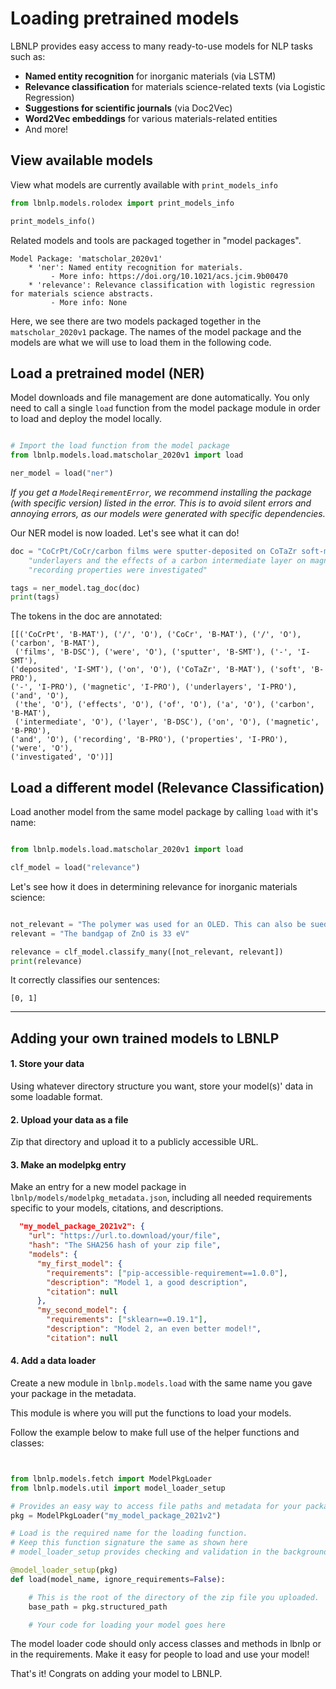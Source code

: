 
# Loading pretrained models


LBNLP provides easy access to many ready-to-use models for NLP tasks such as:

- **Named entity recognition** for inorganic materials (via LSTM)
- **Relevance classification** for materials science-related texts (via Logistic Regression)
- **Suggestions for scientific journals** (via Doc2Vec)
- **Word2Vec embeddings** for various materials-related entities
- And more!



## View available models

View what models are currently available with `print_models_info`
```python
from lbnlp.models.rolodex import print_models_info

print_models_info()
```


Related models and tools are packaged together in "model packages". 


```stdout
Model Package: 'matscholar_2020v1'
	* 'ner': Named entity recognition for materials.
		 - More info: https://doi.org/10.1021/acs.jcim.9b00470
	* 'relevance': Relevance classification with logistic regression for materials science abstracts.
		 - More info: None
```

Here, we see there are two models packaged together in the `matscholar_2020v1` package. The names of the model package and the models are what we will use to load them in the following code.


## Load a pretrained model (NER)

Model downloads and file management are done automatically. You only need to call a single `load` function from the model package module
in order to load and deploy the model locally.


```python

# Import the load function from the model package
from lbnlp.models.load.matscholar_2020v1 import load

ner_model = load("ner")
```


*If you get a `ModelReqirementError`, we recommend installing the package (with specific version) listed in the error. This is to avoid silent errors and annoying errors, as our models were generated with specific dependencies.*


Our NER model is now loaded. Let's see what it can do!

```python
doc = "CoCrPt/CoCr/carbon films were sputter-deposited on CoTaZr soft-magnetic"
    "underlayers and the effects of a carbon intermediate layer on magnetic and "
    "recording properties were investigated"

tags = ner_model.tag_doc(doc)
print(tags)
```


The tokens in the doc are annotated:
```
[[('CoCrPt', 'B-MAT'), ('/', 'O'), ('CoCr', 'B-MAT'), ('/', 'O'), ('carbon', 'B-MAT'),
 ('films', 'B-DSC'), ('were', 'O'), ('sputter', 'B-SMT'), ('-', 'I-SMT'), 
('deposited', 'I-SMT'), ('on', 'O'), ('CoTaZr', 'B-MAT'), ('soft', 'B-PRO'), 
('-', 'I-PRO'), ('magnetic', 'I-PRO'), ('underlayers', 'I-PRO'), ('and', 'O'),
 ('the', 'O'), ('effects', 'O'), ('of', 'O'), ('a', 'O'), ('carbon', 'B-MAT'),
 ('intermediate', 'O'), ('layer', 'B-DSC'), ('on', 'O'), ('magnetic', 'B-PRO'), 
('and', 'O'), ('recording', 'B-PRO'), ('properties', 'I-PRO'), ('were', 'O'), 
('investigated', 'O')]]
```


## Load a different model (Relevance Classification)

Load another model from the same model package by calling `load` with it's name:

```python

from lbnlp.models.load.matscholar_2020v1 import load

clf_model = load("relevance")
```

Let's see how it does in determining relevance for inorganic materials science:

```python

not_relevant = "The polymer was used for an OLED. This can also be sued for a biosensor."
relevant = "The bandgap of ZnO is 33 eV"

relevance = clf_model.classify_many([not_relevant, relevant])
print(relevance)
```

It correctly classifies our sentences:

```
[0, 1]
```
---

## Adding your own trained models to LBNLP

#### 1. Store your data

Using whatever directory structure you want, store your model(s)' data in some loadable format. 

#### 2. Upload your data as a file

Zip that directory and upload it to a publicly accessible URL.

#### 3. Make an modelpkg entry 

Make an entry for a new model package in `lbnlp/models/modelpkg_metadata.json`, including all needed requirements specific to your models, citations, and descriptions.

```json
  "my_model_package_2021v2": {
    "url": "https://url.to.download/your/file",
    "hash": "The SHA256 hash of your zip file",
    "models": {
      "my_first_model": {
        "requirements": ["pip-accessible-requirement==1.0.0"],
        "description": "Model 1, a good description",
        "citation": null
      },
      "my_second_model": {
        "requirements": ["sklearn==0.19.1"],
        "description": "Model 2, an even better model!",
        "citation": null
```


#### 4. Add a data loader

Create a new module in `lbnlp.models.load` with the same name you gave your package in the metadata.

This module is where you will put the functions to load your models.

Follow the example below to make full use of the helper functions and classes:

```python


from lbnlp.models.fetch import ModelPkgLoader
from lbnlp.models.util import model_loader_setup

# Provides an easy way to access file paths and metadata for your package
pkg = ModelPkgLoader("my_model_package_2021v2")

# Load is the required name for the loading function.
# Keep this function signature the same as shown here
# model_loader_setup provides checking and validation in the background

@model_loader_setup(pkg)
def load(model_name, ignore_requirements=False):

    # This is the root of the directory of the zip file you uploaded.
    base_path = pkg.structured_path

    # Your code for loading your model goes here
```

The model loader code should only access classes and methods in lbnlp or in the requirements. Make it easy for people to load and use your model!

That's it! Congrats on adding your model to LBNLP.